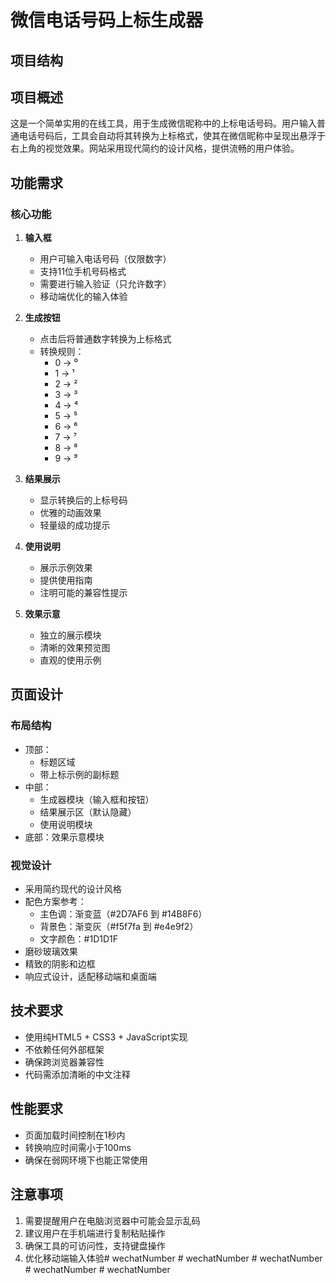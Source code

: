 # 微信电话号码上标生成器

## 项目结构

## 项目概述
这是一个简单实用的在线工具，用于生成微信昵称中的上标电话号码。用户输入普通电话号码后，工具会自动将其转换为上标格式，使其在微信昵称中呈现出悬浮于右上角的视觉效果。网站采用现代简约的设计风格，提供流畅的用户体验。

## 功能需求

### 核心功能
1. **输入框**
   - 用户可输入电话号码（仅限数字）
   - 支持11位手机号码格式
   - 需要进行输入验证（只允许数字）
   - 移动端优化的输入体验

2. **生成按钮**
   - 点击后将普通数字转换为上标格式
   - 转换规则：
     - 0 → ⁰
     - 1 → ¹
     - 2 → ²
     - 3 → ³
     - 4 → ⁴
     - 5 → ⁵
     - 6 → ⁶
     - 7 → ⁷
     - 8 → ⁸
     - 9 → ⁹

3. **结果展示**
   - 显示转换后的上标号码
   - 优雅的动画效果
   - 轻量级的成功提示

4. **使用说明**
   - 展示示例效果
   - 提供使用指南
   - 注明可能的兼容性提示

5. **效果示意**
   - 独立的展示模块
   - 清晰的效果预览图
   - 直观的使用示例

## 页面设计

### 布局结构
- 顶部：
  - 标题区域
  - 带上标示例的副标题
- 中部：
  - 生成器模块（输入框和按钮）
  - 结果展示区（默认隐藏）
  - 使用说明模块
- 底部：效果示意模块

### 视觉设计
- 采用简约现代的设计风格
- 配色方案参考：
  - 主色调：渐变蓝（#2D7AF6 到 #14B8F6）
  - 背景色：渐变灰（#f5f7fa 到 #e4e9f2）
  - 文字颜色：#1D1D1F
- 磨砂玻璃效果
- 精致的阴影和边框
- 响应式设计，适配移动端和桌面端

## 技术要求
- 使用纯HTML5 + CSS3 + JavaScript实现
- 不依赖任何外部框架
- 确保跨浏览器兼容性
- 代码需添加清晰的中文注释

## 性能要求
- 页面加载时间控制在1秒内
- 转换响应时间需小于100ms
- 确保在弱网环境下也能正常使用

## 注意事项
1. 需要提醒用户在电脑浏览器中可能会显示乱码
2. 建议用户在手机端进行复制粘贴操作
3. 确保工具的可访问性，支持键盘操作
4. 优化移动端输入体验#   w e c h a t N u m b e r  
 #   w e c h a t N u m b e r  
 #   w e c h a t N u m b e r  
 #   w e c h a t N u m b e r  
 #   w e c h a t N u m b e r  
 